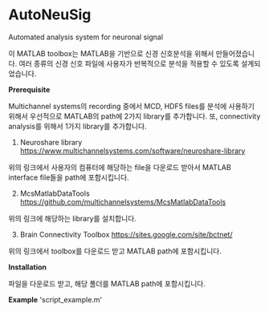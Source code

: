 # AutoNeuSig
Automated analysis system for neuronal signal

이 MATLAB toolbox는 MATLAB을 기반으로 신경 신호분석을 위해서 만들어졌습니다.
여러 종류의 신경 신호 파일에 사용자가 반복적으로 분석을 적용할 수 있도록 설계되었습니다.


**Prerequisite**

Multichannel systems의 recording 중에서 MCD, HDF5 files를 분석에 사용하기 위해서 우선적으로 MATLAB의 path에 2가지 library를 추가합니다.
또, connectivity analysis를 위해서 1가지 library를 추가합니다.

1. Neuroshare library
https://www.multichannelsystems.com/software/neuroshare-library

위의 링크에서 사용자의 컴퓨터에 해당하는 file을 다운로드 받아서 MATLAB interface file들을 path에 포함시킵니다.

2. McsMatlabDataTools
https://github.com/multichannelsystems/McsMatlabDataTools

위의 링크에 해당하는 library를 설치합니다.

3. Brain Connectivity Toolbox
https://sites.google.com/site/bctnet/

위의 링크에서 toolbox를 다운로드 받고 MATLAB path에 포함시킵니다.

**Installation**

파일을 다운로드 받고, 해당 폴더를 MATLAB path에 포함시킵니다.

**Example**
'script_example.m'
